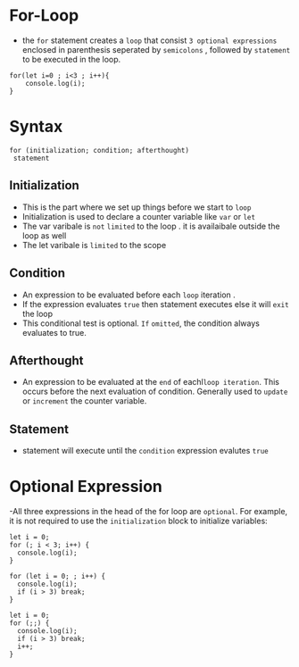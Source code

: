 # For-Loop

- the `for` statement creates a `loop` that consist `3 optional expressions` enclosed in parenthesis seperated by `semicolons` , followed by `statement` to be executed in the loop.

```
for(let i=0 ; i<3 ; i++){
    console.log(i);
}
```

# Syntax

```
for (initialization; condition; afterthought)
 statement
```

## Initialization

- This is the part where we set up things before we start to `loop`
- Initialization is used to declare a counter variable like `var` or `let`
- The var varibale is `not` `limited` to the loop . it is availaibale outside the loop as well
- The let varibale is `limited` to the scope

## Condition

- An expression to be evaluated before each `loop` iteration .
- If the expression evaluates `true` then statement executes else it will `exit` the loop
- This conditional test is optional. `If` `omitted`, the condition always evaluates to true.

## Afterthought

- An expression to be evaluated at the `end` of eachl`loop iteration`. This occurs before the next evaluation of condition. Generally used to `update` or `increment` the counter variable.

## Statement

- statement will execute until the `condition` expression evalutes `true`

# Optional Expression

-All three expressions in the head of the for loop are `optional`. For example, it is not required to use the `initialization` block to initialize variables:

```
let i = 0;
for (; i < 3; i++) {
  console.log(i);
}

```

```
for (let i = 0; ; i++) {
  console.log(i);
  if (i > 3) break;
}

```

```
let i = 0;
for (;;) {
  console.log(i);
  if (i > 3) break;
  i++;
}

```
